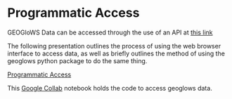 # Programmatic Access

GEOGloWS Data can be accessed through the use of an API at [this link][1]

The following presentation outlines the process of using the web browser interface to access data, as well as briefly outlines the 
method of using the geoglows python package to do the same thing. 

[Programmatic Access][2]

This [Google Collab][3] notebook holds the code to access geoglows data. 


[1]: https://geoglows.ecmwf.int/documentation#/default/get_dates
[2]: https://byu.sharepoint.com/:p:/r/sites/BYUHydroinformaticsLaboratory/Shared%20Documents/geoglows-training/GEOGLOWS%20Master%20Training%20Materials/Accessing%20GEOGLOWS%20Data/Programmatic%20Access%202.0.pptx?d=wb82414d8ae2640f0bb2bcb790a966b6d&csf=1&web=1&e=06SVks
[3]: https://colab.research.google.com/drive/13k9N87nwiA3GL0wYp4zNxIdj-lho0NLE



